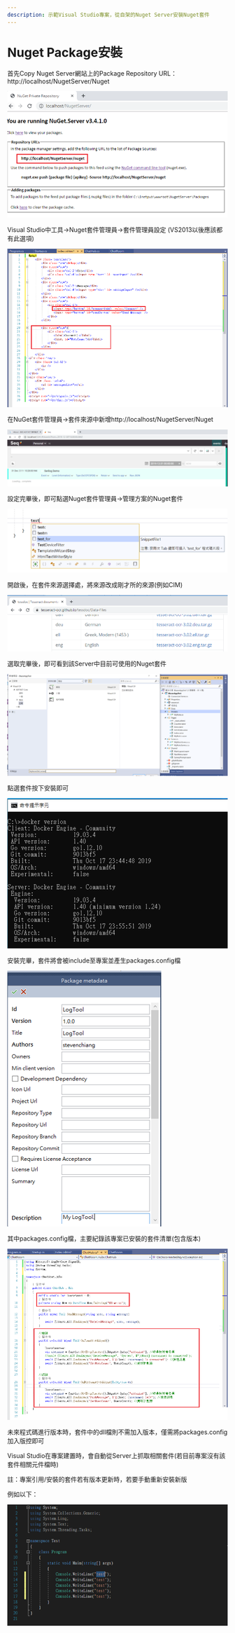 ```yaml
---
description: 示範Visual Studio專案，從自架的Nuget Server安裝Nuget套件
---
```


# Nuget Package安裝

首先Copy Nuget Server網站上的Package Repository URL：http://localhost/NugetServer/Nuget

![](../../.gitbook/assets/image%20%281%29.png)

Visual Studio中工具→Nuget套件管理員→套件管理員設定 \(VS2013以後應該都有此選項\)

![](../../.gitbook/assets/image%20%28101%29.png)

在NuGet套件管理員→套件來源中新增http://localhost/NugetServer/Nuget

![](../../.gitbook/assets/image%20%28257%29.png)

設定完畢後，即可點選Nuget套件管理員→管理方案的Nuget套件

![](../../.gitbook/assets/image%20%28453%29.png)

開啟後，在套件來源選擇處，將來源改成剛才所的來源\(例如CIM\)

![](../../.gitbook/assets/image%20%28406%29.png)

選取完畢後，即可看到該Server中目前可使用的Nuget套件

![](../../.gitbook/assets/image%20%28307%29.png)

點選套件按下安裝即可

![](../../.gitbook/assets/image%20%2870%29.png)

安裝完畢，套件將會被include至專案並產生packages.config檔

![](../../.gitbook/assets/image%20%2877%29.png)

其中packages.config檔，主要紀錄該專案已安裝的套件清單\(包含版本\)

![](../../.gitbook/assets/image%20%284%29.png)

未來程式碼進行版本時，套件中的dll檔則不需加入版本，僅需將packages.config加入版控即可

Visual Studio在專案建置時，會自動從Server上抓取相關套件\(若目前專案沒有該套件相關元件檔時\)

註：專案引用/安裝的套件若有版本更新時，若要手動重新安裝新版

例如以下：

![](../../.gitbook/assets/image%20%28152%29.png)


